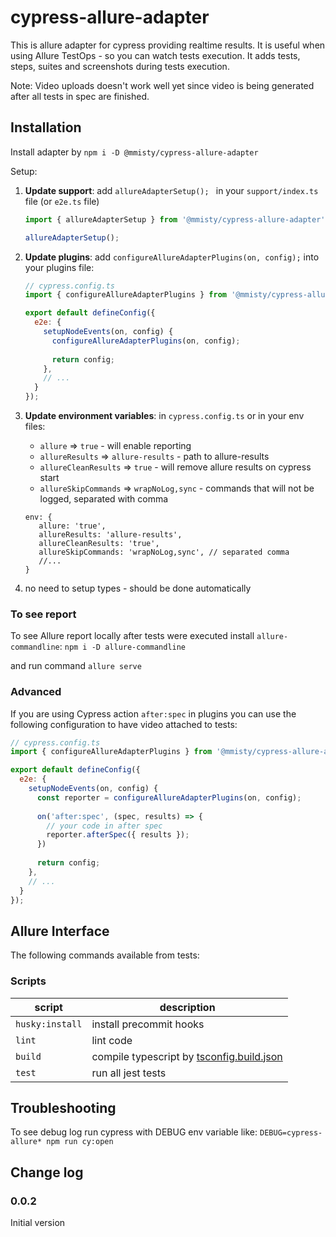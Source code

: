 # cypress-allure-adapter

This is allure adapter for cypress providing realtime results. 
It is useful when using Allure TestOps - so you can watch tests execution.
It adds tests, steps, suites and screenshots during tests execution.

Note: Video uploads doesn't work well yet since video is being generated after all tests in spec are finished.

## Installation

Install adapter by `npm i -D @mmisty/cypress-allure-adapter`

Setup: 

1. **Update support**: add `allureAdapterSetup(); ` in your `support/index.ts` file (or `e2e.ts` file)
   ```javascript
   import { allureAdapterSetup } from '@mmisty/cypress-allure-adapter';
   
   allureAdapterSetup();
   ```
   
2. **Update plugins**: add `configureAllureAdapterPlugins(on, config);` into your plugins file:

   ```javascript
   // cypress.config.ts
   import { configureAllureAdapterPlugins } from '@mmisty/cypress-allure-adapter/plugins';
   
   export default defineConfig({
     e2e: {
       setupNodeEvents(on, config) {
         configureAllureAdapterPlugins(on, config);
         
         return config;
       },
       // ...
     }
   });
   ```
3. **Update environment variables**: in `cypress.config.ts` or in your env files: 
    - `allure` => `true` - will enable reporting
    - `allureResults` => `allure-results` - path to allure-results
    - `allureCleanResults` => `true` - will remove allure results on cypress start
    - `allureSkipCommands` => `wrapNoLog,sync` - commands that will not be logged, separated with comma
   ```
   env: {
      allure: 'true',
      allureResults: 'allure-results',
      allureCleanResults: 'true',
      allureSkipCommands: 'wrapNoLog,sync', // separated comma
      //...
   }
   ```

4. no need to setup types - should be done automatically

### To see report
To see Allure report locally after tests were executed install `allure-commandline`: `npm i -D allure-commandline`

and run command `allure serve`

### Advanced
If you are using Cypress action `after:spec` in plugins you 
can use the following configuration to have video attached to tests: 

```javascript
// cypress.config.ts
import { configureAllureAdapterPlugins } from '@mmisty/cypress-allure-adapter/plugins';

export default defineConfig({
  e2e: {
    setupNodeEvents(on, config) {
      const reporter = configureAllureAdapterPlugins(on, config);
      
      on('after:spec', (spec, results) => {
        // your code in after spec
        reporter.afterSpec({ results });
      })
      
      return config;
    },
    // ...
  }
});

```



## Allure Interface
The following commands available from tests: 


### Scripts

| script          | description                                                                                                                                                 |
|-----------------|-------------------------------------------------------------------------------------------------------------------------------------------------------------|
| `husky:install` | install precommit hooks                                                                                                                                     |
| `lint`          | lint code                                                                                                                                                   |
| `build`         | compile typescript by [tsconfig.build.json](./tsconfig.build.json)                                                                                            |
| `test`          | run all jest tests                                                                                                                                          |

## Troubleshooting

To see debug log run cypress with DEBUG env variable like: `DEBUG=cypress-allure* npm run cy:open`

## Change log

### 0.0.2 
Initial version